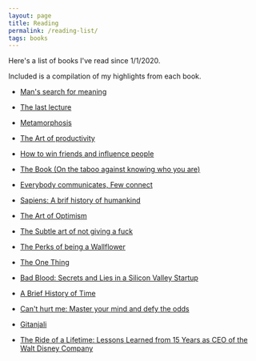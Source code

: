 ```yaml
---
layout: page
title: Reading
permalink: /reading-list/
tags: books
---
```


Here's a list of books I've read since 1/1/2020.

Included is a compilation of my highlights from each book.

-   [Man's search for meaning](https://www.notion.so/Man-s-search-for-meaning-f88372b0d5a94012a0f5133773e31425)

-   [The last lecture](https://www.notion.so/The-last-lecture-bc14a16dfed64bfa9d6796e418599212)

-   [Metamorphosis](https://www.notion.so/Metamorphosis-a239316d98094a67ae2ffdb44512f914)

-   [The Art of productivity](https://www.notion.so/The-Art-of-Productivity-10810ea74cf44a219e2f26aa876e38f5)

-   [How to win friends and influence people](https://www.notion.so/How-to-win-friends-and-influence-people-cf7b624a08844dd4869bd91d8ec337bc)

-   [The Book (On the taboo against knowing who you are)](https://www.notion.so/The-Book-On-the-taboo-against-knowing-who-you-are-a4c8583bd6d4435ead268addac703381)

-   [Everybody communicates, Few connect](https://www.notion.so/Everybody-communicates-Few-connect-6ce9237a5eae4b2d96b7dafc874a728e)

-   [Sapiens: A brif history of humankind](https://www.notion.so/Sapiens-2ec4ea9d7bd64beca21e3d001967cd3e)

-   [The Art of Optimism](https://www.notion.so/The-Art-of-Optimism-d3bfe64f4cca40c380ccdd9dd8b2e61f)

-   [The Subtle art of not giving a fuck](https://www.notion.so/The-subtle-art-of-not-giving-a-fuck-fcde2771189b41958cad70a72e908cb5)

-   [The Perks of being a Wallflower](https://www.notion.so/The-Perks-of-being-a-Wallflower-87f294f64a814f438fb1582ddc11284b)

-   [The One Thing](https://www.notion.so/The-One-thing-24c4ca7c0ffb42259458c4cf8b2ae5d1)

-   [Bad Blood: Secrets and Lies in a Silicon Valley Startup](https://www.notion.so/Bad-Blood-Secrets-and-Lies-in-a-Silicon-Valley-Startup-4194944976d34c4f95660b7f88ed5fbc)

-   [A Brief History of Time](https://www.notion.so/A-Brief-history-of-time-5a4e18e5f50640d6a83df064a38a99f0)

-   [Can't hurt me: Master your mind and defy the odds](https://www.notion.so/Can-t-hurt-me-f093dcee84d241ae9d4b738d5838340a)

-   [Gitanjali](https://www.notion.so/Gitanjali-21d24b0b767e4e16ac6cec31daeb78b8)

-   [The Ride of a Lifetime: Lessons Learned from 15 Years as CEO of the Walt Disney Company](https://www.notion.so/The-Ride-of-a-lifetime-32113ef12ae04ea196b7a2ea68cab5ef)
